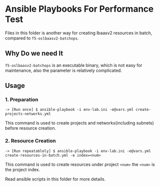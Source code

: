 # Ansible Playbooks For Performance Test

Files in this folder is another way for creating lbaasv2 resources in batch, compared to `f5-oslbaasv2-batchops`. 

## Why Do we need It

`f5-oslbaasv2-batchops` is an executable binary, which is not easy for maintenance, also the parameter is relatively complicated.

## Usage

### 1. Preparation

```
-> [Run once] $ ansible-playbook -i env-lab.ini -e@vars.yml create-projects-networks.yml
```

This command is used to create projects and networks(including subnets) before resource creation.

### 2. Resource Creation

```
-> [Run repeatablely] $ ansible-playbook -i env-lab.ini -e@vars.yml create-resources-in-batch.yml -e index=<num>
```

This command is used to create resources under project `<num>`
the `<num>` is the project index.

Read ansible scripts in this folder for more details.